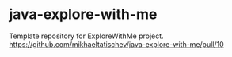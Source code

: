 # java-explore-with-me
Template repository for ExploreWithMe project.  
https://github.com/mikhaeltatischev/java-explore-with-me/pull/10
